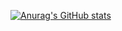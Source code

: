 [![Anurag's GitHub stats](https://github-readme-stats.vercel.app/api?username=FelipeHondei)](https://github.com/FelipeHondei/github-readme-stats)
